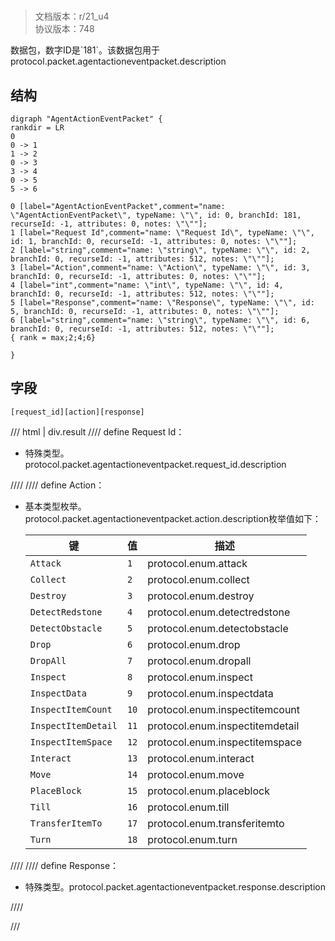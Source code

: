 # <!-- md:samp AgentActionEventPacket -->

> 文档版本：r/21_u4<br/>协议版本：748

<!-- md:samp AgentActionEventPacket -->数据包，数字ID是`181`。该数据包用于protocol.packet.agentactioneventpacket.description

## 结构

```viz
digraph "AgentActionEventPacket" {
rankdir = LR
0
0 -> 1
1 -> 2
0 -> 3
3 -> 4
0 -> 5
5 -> 6

0 [label="AgentActionEventPacket",comment="name: \"AgentActionEventPacket\", typeName: \"\", id: 0, branchId: 181, recurseId: -1, attributes: 0, notes: \"\""];
1 [label="Request Id",comment="name: \"Request Id\", typeName: \"\", id: 1, branchId: 0, recurseId: -1, attributes: 0, notes: \"\""];
2 [label="string",comment="name: \"string\", typeName: \"\", id: 2, branchId: 0, recurseId: -1, attributes: 512, notes: \"\""];
3 [label="Action",comment="name: \"Action\", typeName: \"\", id: 3, branchId: 0, recurseId: -1, attributes: 0, notes: \"\""];
4 [label="int",comment="name: \"int\", typeName: \"\", id: 4, branchId: 0, recurseId: -1, attributes: 512, notes: \"\""];
5 [label="Response",comment="name: \"Response\", typeName: \"\", id: 5, branchId: 0, recurseId: -1, attributes: 0, notes: \"\""];
6 [label="string",comment="name: \"string\", typeName: \"\", id: 6, branchId: 0, recurseId: -1, attributes: 512, notes: \"\""];
{ rank = max;2;4;6}

}

```

## 字段

```title='AgentActionEventPacket'
[request_id][action][response]
```

/// html | div.result
//// define
Request Id：[<!-- md:samp string -->](../types/string.md)

- 特殊类型。protocol.packet.agentactioneventpacket.request_id.description


////
//// define
Action：<!-- md:samp int -->

- 基本类型枚举。protocol.packet.agentactioneventpacket.action.description枚举值如下：

  |键|值|描述|
  |---|---|---|
  |`Attack`|`1`|protocol.enum.attack|
  |`Collect`|`2`|protocol.enum.collect|
  |`Destroy`|`3`|protocol.enum.destroy|
  |`DetectRedstone`|`4`|protocol.enum.detectredstone|
  |`DetectObstacle`|`5`|protocol.enum.detectobstacle|
  |`Drop`|`6`|protocol.enum.drop|
  |`DropAll`|`7`|protocol.enum.dropall|
  |`Inspect`|`8`|protocol.enum.inspect|
  |`InspectData`|`9`|protocol.enum.inspectdata|
  |`InspectItemCount`|`10`|protocol.enum.inspectitemcount|
  |`InspectItemDetail`|`11`|protocol.enum.inspectitemdetail|
  |`InspectItemSpace`|`12`|protocol.enum.inspectitemspace|
  |`Interact`|`13`|protocol.enum.interact|
  |`Move`|`14`|protocol.enum.move|
  |`PlaceBlock`|`15`|protocol.enum.placeblock|
  |`Till`|`16`|protocol.enum.till|
  |`TransferItemTo`|`17`|protocol.enum.transferitemto|
  |`Turn`|`18`|protocol.enum.turn|



////
//// define
Response：[<!-- md:samp string -->](../types/string.md)

- 特殊类型。protocol.packet.agentactioneventpacket.response.description


////

///

